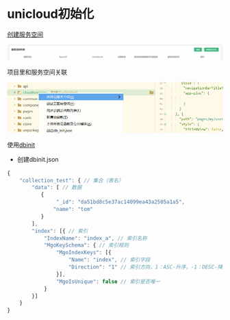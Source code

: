 # unicloud初始化

[创建服务空间](https://unicloud.dcloud.net.cn/home)

![image-20200829171810183](../../../.vuepress/public/assets/img/image-20200829171810183.png)

项目里和服务空间关联

![image-20200829171900854](../../../.vuepress/public/assets/img/image-20200829171900854.png)

使用[dbinit](https://uniapp.dcloud.io/uniCloud/cf-database?id=db-init)

- 创建dbinit.json

```js
{
    "collection_test": { // 集合（表名）
        "data": [ // 数据
           {
                "_id": "da51bd8c5e37ac14099ea43a2505a1a5",
               "name": "tom"
           }
        ],
        "index": [{ // 索引
            "IndexName": "index_a", // 索引名称
            "MgoKeySchema": { // 索引规则
                "MgoIndexKeys": [{
                    "Name": "index", // 索引字段
                    "Direction": "1" // 索引方向，1：ASC-升序，-1：DESC-降序，2dsphere：地理位置
                }],
                "MgoIsUnique": false // 索引是否唯一
            }
        }]
    }
}
```

